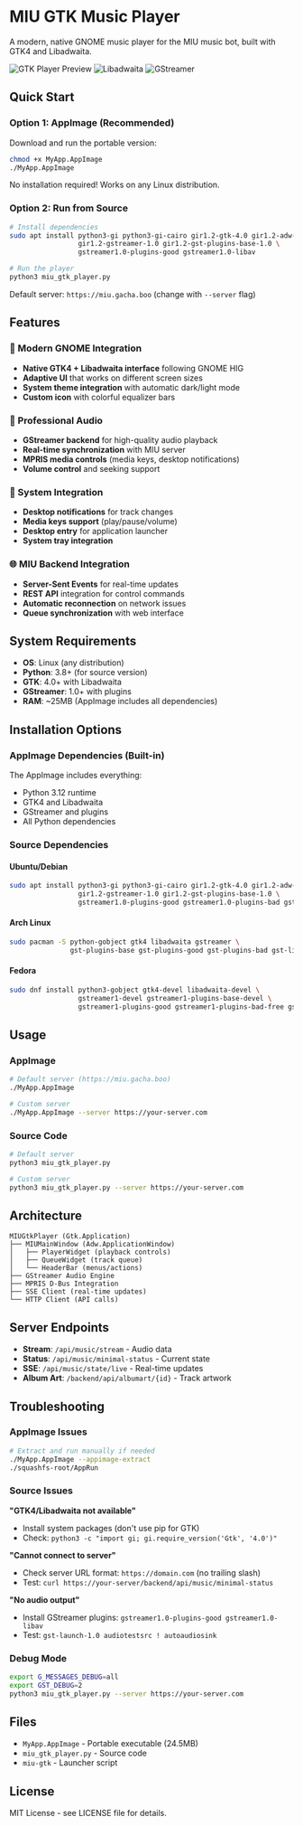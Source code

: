 # MIU GTK Music Player

A modern, native GNOME music player for the MIU music bot, built with GTK4 and Libadwaita.

![GTK Player Preview](https://img.shields.io/badge/GTK-4.0-blue) ![Libadwaita](https://img.shields.io/badge/Libadwaita-1.0-green) ![GStreamer](https://img.shields.io/badge/GStreamer-1.0-orange)

## Quick Start

### Option 1: AppImage (Recommended)
Download and run the portable version:
```bash
chmod +x MyApp.AppImage
./MyApp.AppImage
```
No installation required! Works on any Linux distribution.

### Option 2: Run from Source
```bash
# Install dependencies
sudo apt install python3-gi python3-gi-cairo gir1.2-gtk-4.0 gir1.2-adw-1 \
                 gir1.2-gstreamer-1.0 gir1.2-gst-plugins-base-1.0 \
                 gstreamer1.0-plugins-good gstreamer1.0-libav

# Run the player
python3 miu_gtk_player.py
```

Default server: `https://miu.gacha.boo` (change with `--server` flag)

## Features

### 🎨 Modern GNOME Integration
- **Native GTK4 + Libadwaita interface** following GNOME HIG
- **Adaptive UI** that works on different screen sizes
- **System theme integration** with automatic dark/light mode
- **Custom icon** with colorful equalizer bars

### 🎵 Professional Audio
- **GStreamer backend** for high-quality audio playback
- **Real-time synchronization** with MIU server
- **MPRIS media controls** (media keys, desktop notifications)
- **Volume control** and seeking support

### 🔔 System Integration
- **Desktop notifications** for track changes
- **Media keys support** (play/pause/volume)
- **Desktop entry** for application launcher
- **System tray integration**

### 🌐 MIU Backend Integration
- **Server-Sent Events** for real-time updates
- **REST API** integration for control commands
- **Automatic reconnection** on network issues
- **Queue synchronization** with web interface

## System Requirements

- **OS**: Linux (any distribution)
- **Python**: 3.8+ (for source version)
- **GTK**: 4.0+ with Libadwaita
- **GStreamer**: 1.0+ with plugins
- **RAM**: ~25MB (AppImage includes all dependencies)

## Installation Options

### AppImage Dependencies (Built-in)
The AppImage includes everything:
- Python 3.12 runtime
- GTK4 and Libadwaita
- GStreamer and plugins
- All Python dependencies

### Source Dependencies

#### Ubuntu/Debian
```bash
sudo apt install python3-gi python3-gi-cairo gir1.2-gtk-4.0 gir1.2-adw-1 \
                 gir1.2-gstreamer-1.0 gir1.2-gst-plugins-base-1.0 \
                 gstreamer1.0-plugins-good gstreamer1.0-plugins-bad gstreamer1.0-libav
```

#### Arch Linux
```bash
sudo pacman -S python-gobject gtk4 libadwaita gstreamer \
               gst-plugins-base gst-plugins-good gst-plugins-bad gst-libav
```

#### Fedora
```bash
sudo dnf install python3-gobject gtk4-devel libadwaita-devel \
                 gstreamer1-devel gstreamer1-plugins-base-devel \
                 gstreamer1-plugins-good gstreamer1-plugins-bad-free gstreamer1-libav
```

## Usage

### AppImage
```bash
# Default server (https://miu.gacha.boo)
./MyApp.AppImage

# Custom server
./MyApp.AppImage --server https://your-server.com
```

### Source Code
```bash
# Default server
python3 miu_gtk_player.py

# Custom server
python3 miu_gtk_player.py --server https://your-server.com
```

## Architecture

```
MIUGtkPlayer (Gtk.Application)
├── MIUMainWindow (Adw.ApplicationWindow)
│   ├── PlayerWidget (playback controls)
│   ├── QueueWidget (track queue)
│   └── HeaderBar (menus/actions)
├── GStreamer Audio Engine
├── MPRIS D-Bus Integration
├── SSE Client (real-time updates)
└── HTTP Client (API calls)
```

## Server Endpoints

- **Stream**: `/api/music/stream` - Audio data
- **Status**: `/api/music/minimal-status` - Current state
- **SSE**: `/api/music/state/live` - Real-time updates
- **Album Art**: `/backend/api/albumart/{id}` - Track artwork

## Troubleshooting

### AppImage Issues
```bash
# Extract and run manually if needed
./MyApp.AppImage --appimage-extract
./squashfs-root/AppRun
```

### Source Issues
**"GTK4/Libadwaita not available"**
- Install system packages (don't use pip for GTK)
- Check: `python3 -c "import gi; gi.require_version('Gtk', '4.0')"`

**"Cannot connect to server"**
- Check server URL format: `https://domain.com` (no trailing slash)
- Test: `curl https://your-server/backend/api/music/minimal-status`

**"No audio output"**
- Install GStreamer plugins: `gstreamer1.0-plugins-good gstreamer1.0-libav`
- Test: `gst-launch-1.0 audiotestsrc ! autoaudiosink`

### Debug Mode
```bash
export G_MESSAGES_DEBUG=all
export GST_DEBUG=2
python3 miu_gtk_player.py --server https://your-server.com
```

## Files

- `MyApp.AppImage` - Portable executable (24.5MB)
- `miu_gtk_player.py` - Source code
- `miu-gtk` - Launcher script

## License

MIT License - see LICENSE file for details.